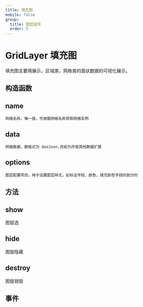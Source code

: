 ```yaml
---
title: 填充图
mobile: false
group:
  title: 图层组件
  order: 5
---
```


# GridLayer 填充图

填充图主要用展示，区域类，网格类的面状数据的可视化展示。

## 构造函数

## name

    网格名称、唯一值，可根据网格名称获取网格实例

## data

    网格数据，数格式为 GeoJson,目前为开放其他数据扩展

## options

    图层配置项目，用于设置图层样式，如标注字段，颜色，填充颜色字段的部分的

## 方法

## show

图层选

## hide

图层隐藏

## destroy

图层销毁

## 事件

<code src="./demo/gridLayer" />
